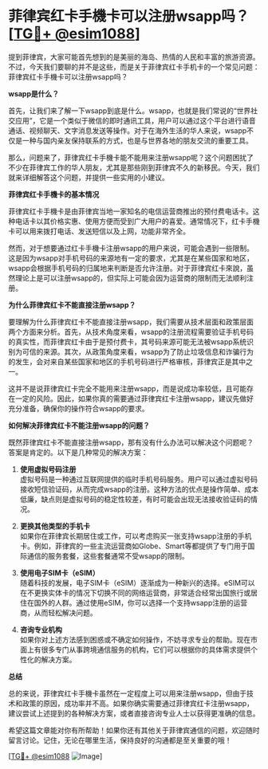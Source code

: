 # 菲律宾红卡手機卡可以注册wsapp吗？[[TG💪+ @esim1088](https://t.me/s/esim1088)]

提到菲律宾，大家可能首先想到的是美丽的海岛、热情的人民和丰富的旅游资源。不过，今天我们要聊的并不是这些，而是关于菲律宾红卡手机卡的一个常见问题：菲律宾红卡手機卡可以注册wsapp吗？

**wsapp是什么？**

首先，让我们来了解一下wsapp到底是什么。wsapp，也就是我们常说的“世界社交应用”，它是一个类似于微信的即时通讯工具，用户可以通过这个平台进行语音通话、视频聊天、文字消息发送等操作。对于在海外生活的华人来说，wsapp不仅是一种与国内亲友保持联系的方式，也是与世界各地的朋友交流的重要工具。

那么，问题来了，菲律宾红卡手機卡能不能用来注册wsapp呢？这个问题困扰了不少在菲律宾工作的华人朋友，尤其是那些刚到菲律宾不久的新移民。今天，我们就来详细解答这个问题，并提供一些实用的小建议。

**菲律宾红卡手機卡的基本情况**

菲律宾红卡手機卡是由菲律宾当地一家知名的电信运营商推出的预付费电话卡。这种电话卡以其价格实惠、使用方便而受到广大用户的喜爱。通常情况下，红卡手機卡可以用来拨打电话、发送短信以及上网，功能非常齐全。

然而，对于想要通过红卡手機卡注册wsapp的用户来说，可能会遇到一些限制。这是因为wsapp对手机号码的来源地有一定的要求，尤其是在某些国家和地区，wsapp会根据手机号码的归属地来判断是否允许注册。对于菲律宾红卡來說，虽然理论上是可以注册wsapp的，但实际上可能会因为运营商的限制而无法顺利注册。

**为什么菲律宾红卡不能直接注册wsapp？**

要理解为什么菲律宾红卡不能直接注册wsapp，我们需要从技术层面和政策层面两个方面来分析。首先，从技术角度来看，wsapp的注册流程需要验证手机号码的真实性，而菲律宾红卡由于是预付费卡，其号码来源可能无法被wsapp系统识别为可信的来源。其次，从政策角度来看，wsapp为了防止垃圾信息和诈骗行为的发生，会对来自某些国家和地区的手机号码进行严格审核，菲律宾正是其中之一。

这并不是说菲律宾红卡完全不能用来注册wsapp，而是说成功率较低，且可能存在一定的风险。因此，如果你真的需要通过菲律宾红卡注册wsapp，建议先做好充分准备，确保你的操作符合wsapp的要求。

**如何解决菲律宾红卡不能注册wsapp的问题？**

既然菲律宾红卡不能直接注册wsapp，那有没有什么办法可以解决这个问题呢？答案是肯定的。以下是几种常见的解决方案：

1. **使用虚拟号码注册**  
   虚拟号码是一种通过互联网提供的临时手机号码服务。用户可以通过虚拟号码接收短信验证码，从而完成wsapp的注册。这种方法的优点是操作简单、成本低廉，缺点则是虚拟号码的稳定性较差，有时可能会出现无法接收验证码的情况。

2. **更换其他类型的手机卡**  
   如果你在菲律宾长期居住或工作，可以考虑购买一张支持wsapp注册的手机卡。例如，菲律宾的一些主流运营商如Globe、Smart等都提供了专门用于国际通信的服务套餐，这些套餐通常不受wsapp的限制。

3. **使用电子SIM卡（eSIM）**  
   随着科技的发展，电子SIM卡（eSIM）逐渐成为一种新兴的选择。eSIM可以在不更换实体卡的情况下切换不同的网络运营商，非常适合经常出国旅行或居住在国外的人群。通过使用eSIM，你可以选择一个支持wsapp注册的运营商，从而轻松解决问题。

4. **咨询专业机构**  
   如果你对上述方法感到困惑或不确定如何操作，不妨寻求专业的帮助。现在市面上有很多专门从事跨境通信服务的机构，它们可以根据你的具体需求提供个性化的解决方案。

**总结**

总的来说，菲律宾红卡手機卡虽然在一定程度上可以用来注册wsapp，但由于技术和政策的原因，成功率并不高。如果你确实需要通过菲律宾红卡注册wsapp，建议尝试上述提到的各种解决方案，或者直接咨询专业人士以获得更准确的信息。

希望这篇文章能对你有所帮助！如果你还有其他关于菲律宾通信的问题，欢迎随时留言讨论。记住，无论在哪里生活，保持良好的沟通都是至关重要的哦！

[[TG💪+ @esim1088](https://t.me/s/esim1088) ![Image](https://i.postimg.cc/4NQfJmqS/Snipaste-2025-05-13-00-14-12.png)]